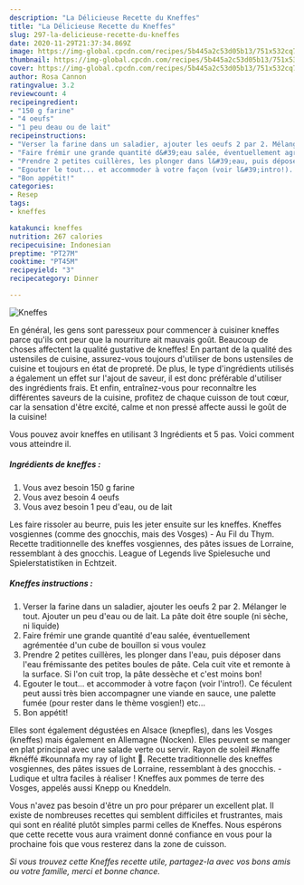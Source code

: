 ```yaml
---
description: "La Délicieuse Recette du Kneffes"
title: "La Délicieuse Recette du Kneffes"
slug: 297-la-delicieuse-recette-du-kneffes
date: 2020-11-29T21:37:34.869Z
image: https://img-global.cpcdn.com/recipes/5b445a2c53d05b13/751x532cq70/kneffes-photo-principale-de-la-recette.jpg
thumbnail: https://img-global.cpcdn.com/recipes/5b445a2c53d05b13/751x532cq70/kneffes-photo-principale-de-la-recette.jpg
cover: https://img-global.cpcdn.com/recipes/5b445a2c53d05b13/751x532cq70/kneffes-photo-principale-de-la-recette.jpg
author: Rosa Cannon
ratingvalue: 3.2
reviewcount: 4
recipeingredient:
- "150 g farine"
- "4 oeufs"
- "1 peu deau ou de lait"
recipeinstructions:
- "Verser la farine dans un saladier, ajouter les oeufs 2 par 2. Mélanger le tout. Ajouter un peu d&#39;eau ou de lait. La pâte doit être souple (ni sèche, ni liquide)"
- "Faire frémir une grande quantité d&#39;eau salée, éventuellement agrémentée d&#39;un cube de bouillon si vous voulez"
- "Prendre 2 petites cuillères, les plonger dans l&#39;eau, puis déposer dans l&#39;eau frémissante des petites boules de pâte. Cela cuit vite et remonte à la surface. Si l&#39;on cuit trop, la pâte dessèche et c&#39;est moins bon!"
- "Egouter le tout... et accommoder à votre façon (voir l&#39;intro!). Ce féculent peut aussi très bien accompagner une viande en sauce, une palette fumée (pour rester dans le thème vosgien!) etc..."
- "Bon appétit!"
categories:
- Resep
tags:
- kneffes

katakunci: kneffes 
nutrition: 267 calories
recipecuisine: Indonesian
preptime: "PT27M"
cooktime: "PT45M"
recipeyield: "3"
recipecategory: Dinner

---
```



![Kneffes](https://img-global.cpcdn.com/recipes/5b445a2c53d05b13/751x532cq70/kneffes-photo-principale-de-la-recette.jpg)

En général, les gens sont paresseux pour commencer à cuisiner kneffes parce qu'ils ont peur que la nourriture ait mauvais goût. Beaucoup de choses affectent la qualité gustative de kneffes! En partant de la qualité des ustensiles de cuisine, assurez-vous toujours d'utiliser de bons ustensiles de cuisine et toujours en état de propreté. De plus, le type d'ingrédients utilisés a également un effet sur l'ajout de saveur, il est donc préférable d'utiliser des ingrédients frais. Et enfin, entraînez-vous pour reconnaître les différentes saveurs de la cuisine, profitez de chaque cuisson de tout cœur, car la sensation d'être excité, calme et non pressé affecte aussi le goût de la cuisine!

<!--inarticleads1-->

Vous pouvez avoir kneffes en utilisant 3 Ingrédients et 5 pas. Voici comment vous atteindre il.

##### Ingrédients de kneffes :

1. Vous avez besoin 150 g farine
1. Vous avez besoin 4 oeufs
1. Vous avez besoin 1 peu d&#39;eau, ou de lait


Les faire rissoler au beurre, puis les jeter ensuite sur les kneffes. Kneffes vosgiennes (comme des gnocchis, mais des Vosges) - Au Fil du Thym. Recette traditionnelle des kneffes vosgiennes, des pâtes issues de Lorraine, ressemblant à des gnocchis. League of Legends live Spielesuche und Spielerstatistiken in Echtzeit. 

<!--inarticleads2-->

##### Kneffes instructions :

1. Verser la farine dans un saladier, ajouter les oeufs 2 par 2. Mélanger le tout. Ajouter un peu d&#39;eau ou de lait. La pâte doit être souple (ni sèche, ni liquide)
1. Faire frémir une grande quantité d&#39;eau salée, éventuellement agrémentée d&#39;un cube de bouillon si vous voulez
1. Prendre 2 petites cuillères, les plonger dans l&#39;eau, puis déposer dans l&#39;eau frémissante des petites boules de pâte. Cela cuit vite et remonte à la surface. Si l&#39;on cuit trop, la pâte dessèche et c&#39;est moins bon!
1. Egouter le tout... et accommoder à votre façon (voir l&#39;intro!). Ce féculent peut aussi très bien accompagner une viande en sauce, une palette fumée (pour rester dans le thème vosgien!) etc...
1. Bon appétit!


Elles sont également dégustées en Alsace (knepfles), dans les Vosges (kneffes) mais également en Allemagne (Nocken). Elles peuvent se manger en plat principal avec une salade verte ou servir. Rayon de soleil #knaffe #knéffé #kounnafa my ray of light 🤤. Recette traditionnelle des kneffes vosgiennes, des pâtes issues de Lorraine, ressemblant à des gnocchis. - Ludique et ultra faciles à réaliser ! Kneffes aux pommes de terre des Vosges, appelés aussi Knepp ou Kneddeln. 

<!--inarticleads1-->

<p>
Vous n'avez pas besoin d'être un pro pour préparer un excellent plat. Il existe de nombreuses recettes qui semblent difficiles et frustrantes, mais qui sont en réalité plutôt simples parmi celles de Kneffes. Nous espérons que cette recette vous aura vraiment donné confiance en vous pour la prochaine fois que vous resterez dans la zone de cuisson.
</p>

<p>
<i>Si vous trouvez cette Kneffes recette utile, partagez-la avec vos bons amis ou votre famille, merci et bonne chance.</i>
</p>

